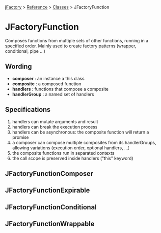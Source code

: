 [jFactory](../README.md) > [Reference](index.md) > [Classes](index.md#classes-internal-library) > JFactoryFunction

# JFactoryFunction

Composes functions from multiple sets of other functions, running in a specified order.
Mainly used to create factory patterns (wrapper, conditional, pipe ...)

## Wording
- **composer** : an instance a this class
- **composite** : a composed function
- **handlers** : functions that compose a composite
- **handlerGroup** : a named set of handlers

## Specifications

1) handlers can mutate arguments and result
1) handlers can break the execution process
1) handlers can be asynchronous: the composite function will return a promise
1) a composer can compose multiple composites from its handlerGroups, allowing variations
  (execution order, optional handlers, ...)
1) the composite functions run in separated contexts
1) the call scope is preserved inside handlers ("this" keyword)

## JFactoryFunctionComposer
## JFactoryFunctionExpirable
## JFactoryFunctionConditional
## JFactoryFunctionWrappable
